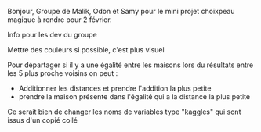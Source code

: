 Bonjour,
Groupe de Malik, Odon et Samy pour le mini projet choixpeau magique à rendre pour 2 février.

Info pour les dev du groupe 
  
  
  Mettre des couleurs si possible, c'est plus visuel


  Pour départager si il y a une égalité entre les maisons lors du résultats entre les 5 plus proche voisins on peut :

  - Additionner les distances et prendre l'addition la plus petite
  - prendre la maison présente dans l'égalité qui a la distance la plus petite


  Ce serait bien de changer les noms de variables type "kaggles" qui sont issus d'un copié collé

